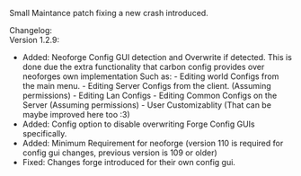 Small Maintance patch fixing a new crash introduced.     


Changelog:     
Version 1.2.9:    
- Added: Neoforge Config GUI detection and Overwrite if detected.
		This is done due the extra functionality that carbon config provides over neoforges own implementation
		Such as:
			- Editing world Configs from the main menu.
			- Editing Server Configs from the client. (Assuming permissions)
			- Editing Lan Configs
			- Editing Common Configs on the Server (Assuming permissions)
			- User Customizablity (That can be maybe improved here too :3)
- Added: Config option to disable overwriting Forge Config GUIs specifically.
- Added: Minimum Requirement for neoforge (version 110 is required for config gui changes, previous version is 109 or older)
- Fixed: Changes forge introduced for their own config gui.